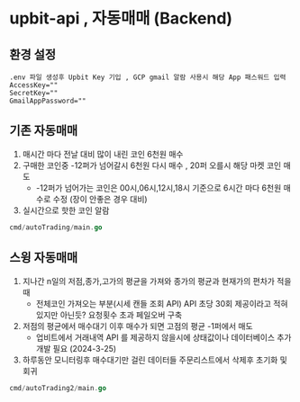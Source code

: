 # upbit-api , 자동매매 (Backend)

## 환경 설정
```
.env 파일 생성후 Upbit Key 기입 , GCP gmail 알람 사용시 해당 App 패스워드 입력
AccessKey=""
SecretKey=""
GmailAppPassword=""
```

## 기존 자동매매

1. 매시간 마다 전날 대비 많이 내린 코인 6천원 매수
2. 구매한 코인중 -12퍼가 넘어갈시 6천원 다시 매수 , 20퍼 오를시 해당 마켓 코인 매도
   - -12퍼가 넘어가는 코인은 00시,06시,12시,18시 기준으로 6시간 마다 6천원 매수로 수정 (장이 안좋은 경우 대비)
3. 실시간으로 핫한 코인 알람

```go
cmd/autoTrading/main.go
```

## 스윙 자동매매

1. 지나간 n일의 저점,종가,고가의 평균을 가져와 종가의 평균과 현재가의 편차가 적을때
   - 전체코인 가져오는 부분(시세 캔들 조회 API) API 초당 30회 제공이라고 적혀있지만 아닌듯? 요청횟수 초과 페일오버 구축
2. 저점의 평균에서 매수대기 이후 매수가 되면 고점의 평균 -1퍼에서 매도 
    - 업비트에서 거래내역 API 를 제공하지 않을시에 상태값이나 데이터베이스 추가개발 필요 (2024-3-25) 
3. 하루동안 모니터링후 매수대기만 걸린 데이터들 주문리스트에서 삭제후 초기화 및 회귀

```go
cmd/autoTrading2/main.go
```